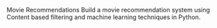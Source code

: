 Movie
Recommendations
Build a movie recommendation system
using Content based filtering and
machine learning techniques in Python.
